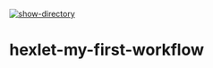 [![show-directory](https://github.com/orcworker1/hexlet-my-first-workflow/actions/workflows/main.yml/badge.svg)](https://github.com/orcworker1/hexlet-my-first-workflow/actions/workflows/main.yml)
# hexlet-my-first-workflow
